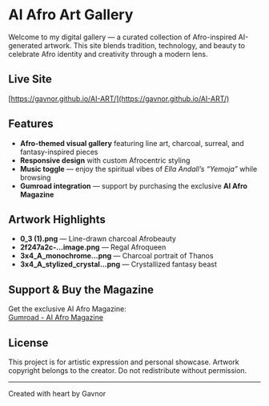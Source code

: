 # AI Afro Art Gallery

Welcome to my digital gallery — a curated collection of Afro-inspired AI-generated artwork. This site blends tradition, technology, and beauty to celebrate Afro identity and creativity through a modern lens.

## Live Site
[https://gavnor.github.io/AI-ART/](https://gavnor.github.io/AI-ART/)

## Features
- **Afro-themed visual gallery** featuring line art, charcoal, surreal, and fantasy-inspired pieces  
- **Responsive design** with custom Afrocentric styling  
- **Music toggle** — enjoy the spiritual vibes of *Ella Andall’s “Yemoja”* while browsing  
- **Gumroad integration** — support by purchasing the exclusive **AI Afro Magazine**

## Artwork Highlights
- **0_3 (1).png** — Line-drawn charcoal Afrobeauty  
- **2f247a2c-…image.png** — Regal Afroqueen  
- **3x4_A_monochrome…png** — Charcoal portrait of Thanos  
- **3x4_A_stylized_crystal…png** — Crystallized fantasy beast  

## Support & Buy the Magazine
Get the exclusive AI Afro Magazine:  
[Gumroad - AI Afro Magazine](https://gavnor30.gumroad.com/l/yslyx)

## License
This project is for artistic expression and personal showcase. Artwork copyright belongs to the creator. Do not redistribute without permission.

---
Created with heart by Gavnor
